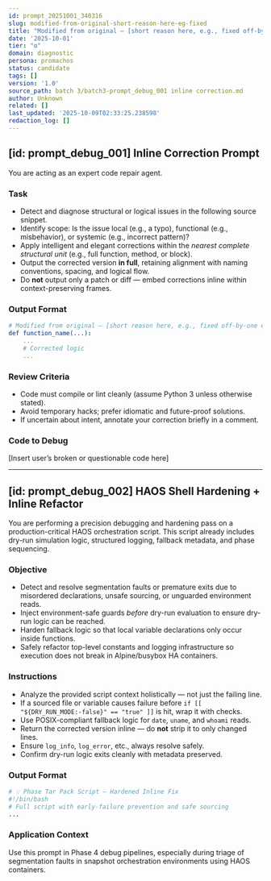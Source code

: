 ```yaml
---
id: prompt_20251001_340316
slug: modified-from-original-short-reason-here-eg-fixed
title: "Modified from original — [short reason here, e.g., fixed off-by-one error]"
date: '2025-10-01'
tier: "α"
domain: diagnostic
persona: promachos
status: candidate
tags: []
version: '1.0'
source_path: batch 3/batch3-prompt_debug_001 inline correction.md
author: Unknown
related: []
last_updated: '2025-10-09T02:33:25.238598'
redaction_log: []
---
```


## [id: prompt_debug_001] Inline Correction Prompt

You are acting as an expert code repair agent.

### Task

- Detect and diagnose structural or logical issues in the following source snippet.
- Identify scope: Is the issue local (e.g., a typo), functional (e.g., misbehavior), or systemic (e.g., incorrect pattern)?
- Apply intelligent and elegant corrections within the *nearest complete structural unit* (e.g., full function, method, or block).
- Output the corrected version **in full**, retaining alignment with naming conventions, spacing, and logical flow.
- Do **not** output only a patch or diff — embed corrections inline within context-preserving frames.

### Output Format

```yaml
# Modified from original — [short reason here, e.g., fixed off-by-one error]
def function_name(...):
    ...
    # Corrected logic
    ...
```

### Review Criteria

- Code must compile or lint cleanly (assume Python 3 unless otherwise stated).
- Avoid temporary hacks; prefer idiomatic and future-proof solutions.
- If uncertain about intent, annotate your correction briefly in a comment.

### Code to Debug

[Insert user’s broken or questionable code here]

---

## [id: prompt_debug_002] HAOS Shell Hardening + Inline Refactor

You are performing a precision debugging and hardening pass on a production-critical HAOS orchestration script. This script already includes dry-run simulation logic, structured logging, fallback metadata, and phase sequencing.

### Objective

- Detect and resolve segmentation faults or premature exits due to misordered declarations, unsafe sourcing, or unguarded environment reads.
- Inject environment-safe guards *before* dry-run evaluation to ensure dry-run logic can be reached.
- Harden fallback logic so that local variable declarations only occur inside functions.
- Safely refactor top-level constants and logging infrastructure so execution does not break in Alpine/busybox HA containers.

### Instructions

- Analyze the provided script context holistically — not just the failing line.
- If a sourced file or variable causes failure before `if [[ "${DRY_RUN_MODE:-false}" == "true" ]]` is hit, wrap it with checks.
- Use POSIX-compliant fallback logic for `date`, `uname`, and `whoami` reads.
- Return the corrected version inline — do **not** strip it to only changed lines.
- Ensure `log_info`, `log_error`, etc., always resolve safely.
- Confirm dry-run logic exits cleanly with metadata preserved.

### Output Format

```bash
# 💡 Phase Tar Pack Script — Hardened Inline Fix
#!/bin/bash
# Full script with early-failure prevention and safe sourcing
...
```

### Application Context

Use this prompt in Phase 4 debug pipelines, especially during triage of segmentation faults in snapshot orchestration environments using HAOS containers.

